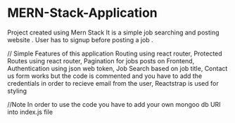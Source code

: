 # MERN-Stack-Application
Project created using Mern Stack 
It is a simple job searching and posting website .
User has to signup before posting a job .

//
Simple Features of this application
Routing using react router,
Protected Routes using react router,
Pagination for jobs posts on Frontend,
Authentication using json web token,
Job Search based on job title,
Contact us form works but the code is commented and you have to add the credentials in order to recieve email from the user,
Reactstrap is used for styling 

//Note 
In order to use the code you have to add your own mongoo db URI into index.js file

